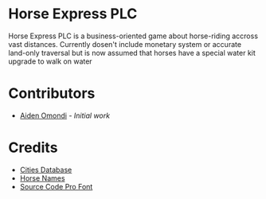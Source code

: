 # Horse Express PLC
Horse Express PLC is a business-oriented game about horse-riding accross vast distances. Currently dosen't include monetary system or accurate land-only traversal but is now assumed that horses have a special water kit upgrade to walk on water

# Contributors
- [Aiden Omondi](https://github.com/BrakingChanges) - *Initial work*

# Credits
- [Cities Database](https://github.com/dr5hn/countries-states-cities-database)
- [Horse Names](https://github.com/dominictarr/random-name/)
- [Source Code Pro Font](https://fonts.google.com/specimen/Source+Code+Pro)

